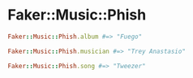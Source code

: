 # Faker::Music::Phish

```ruby
Faker::Music::Phish.album #=> "Fuego"

Faker::Music::Phish.musician #=> "Trey Anastasio"

Faker::Music::Phish.song #=> "Tweezer"
```
